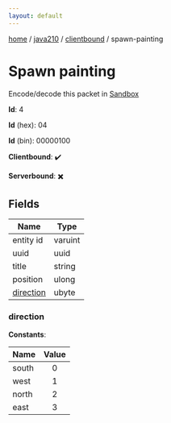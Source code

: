 ```yaml
---
layout: default
---
```


[home](/)  /  [java210](/protocol/java210)  /  [clientbound](/protocol/java210/clientbound)  /  spawn-painting

# Spawn painting

Encode/decode this packet in [Sandbox](../../../sandbox/java210#clientbound.spawn_painting)

**Id**: 4

**Id** (hex): 04

**Id** (bin): 00000100

**Clientbound**: ✔️

**Serverbound**: ✖️

## Fields

Name | Type
---|---
entity id | varuint
uuid | uuid
title | string
position | ulong
[direction](#direction) | ubyte

### direction

**Constants**:

Name | Value
---|:---:
south | 0
west | 1
north | 2
east | 3
